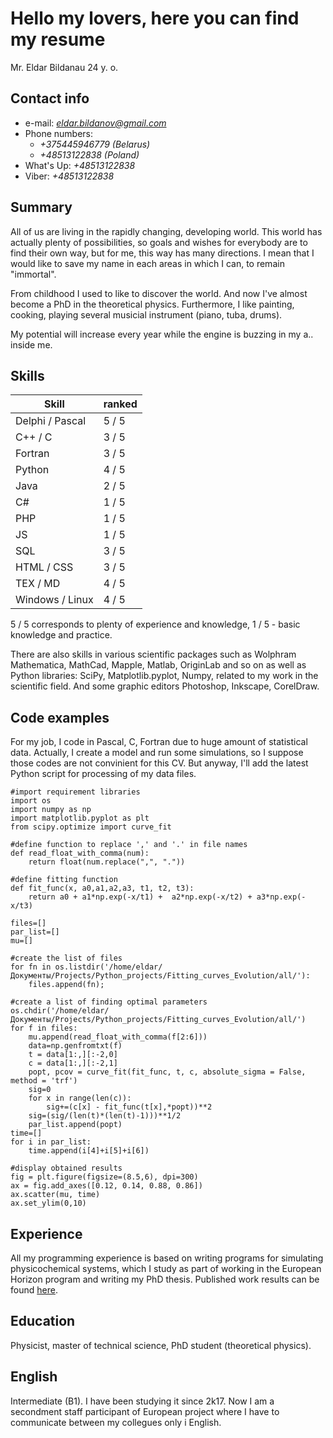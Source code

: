 # Hello my lovers, here you can find my resume
Mr. Eldar Bildanau 24 y. o.
## **Contact info**
* e-mail: *eldar.bildanov@gmail.com*
* Phone numbers: 
   * *+375445946779 (Belarus)*
   * *+48513122838 (Poland)*
* What's Up: *+48513122838*
* Viber: *+48513122838*
  
## **Summary** 
All of us are living in the rapidly changing, developing world. This world has actually plenty of possibilities, so goals and wishes for everybody are to find their own way, but for me, this way has many directions. I mean that I would like to save my name in each areas in which I can, to remain "immortal". 
 
From childhood I used to like to discover the world. And now I've almost become a PhD in the theoretical physics. Furthermore, I like painting, cooking, playing several musicial instrument (piano, tuba, drums). 
 
My potential will increase every year while the engine is buzzing in my a.. inside me. 

## **Skills**

Skill | ranked
--- | --- 
Delphi / Pascal | 5 / 5
C++ / C | 3 / 5
Fortran | 3 / 5
Python | 4 / 5
Java | 2 / 5
C# | 1 / 5
PHP | 1 / 5
JS | 1 / 5
SQL | 3 / 5
HTML / CSS | 3 / 5
TEX / MD | 4 / 5
Windows / Linux | 4 / 5

5 / 5 corresponds to plenty of experience and knowledge, 1 / 5 - basic knowledge and practice.
 
There are also skills in various scientific packages such as Wolphram Mathematica, MathCad, Mapple, Matlab, OriginLab and so on as well as Python libraries: SciPy, Matplotlib.pyplot, Numpy, related to my work in the scientific field. And some graphic editors Photoshop, Inkscape, CorelDraw.
## **Code examples**
For my job, I code in Pascal, C, Fortran due to huge amount of statistical data. Actually, I create a model and run some simulations, so I suppose those codes are not convinient for this CV. But anyway, I'll add the latest Python script for processing of my data files.

    #import requirement libraries
    import os
    import numpy as np
    import matplotlib.pyplot as plt
    from scipy.optimize import curve_fit
    
    #define function to replace ',' and '.' in file names
    def read_float_with_comma(num): 
        return float(num.replace(",", "."))
        
    #define fitting function
    def fit_func(x, a0,a1,a2,a3, t1, t2, t3):
        return a0 + a1*np.exp(-x/t1) +  a2*np.exp(-x/t2) + a3*np.exp(-x/t3)
    
    files=[]
    par_list=[]
    mu=[]
    
    #create the list of files
    for fn in os.listdir('/home/eldar/Документы/Projects/Python_projects/Fitting_curves_Evolution/all/'):
        files.append(fn);
        
    #create a list of finding optimal parameters    
    os.chdir('/home/eldar/Документы/Projects/Python_projects/Fitting_curves_Evolution/all/')
    for f in files:
        mu.append(read_float_with_comma(f[2:6]))
        data=np.genfromtxt(f)
        t = data[1:,][:-2,0]
        c = data[1:,][:-2,1]
        popt, pcov = curve_fit(fit_func, t, c, absolute_sigma = False, method = 'trf')
        sig=0
        for x in range(len(c)):
            sig+=(c[x] - fit_func(t[x],*popt))**2
        sig=(sig/(len(t)*(len(t)-1)))**1/2
        par_list.append(popt)
    time=[]
    for i in par_list:
        time.append(i[4]+i[5]+i[6])
        
    #display obtained results
    fig = plt.figure(figsize=(8.5,6), dpi=300)
    ax = fig.add_axes([0.12, 0.14, 0.88, 0.86])
    ax.scatter(mu, time)
    ax.set_ylim(0,10)   
    
## **Experience**
All my programming experience is based on writing programs for simulating physicochemical systems, which I study as part of working in the European Horizon program and writing my PhD thesis. Published work results can be found [here](https://scholar.google.com/citations?user=Ve8e6CIAAAAJ&hl=ru).

## **Education**
Physicist, master of technical science, PhD student (theoretical physics). 

## **English**
Intermediate (B1). I have been studying it since 2k17. Now I am a secondment staff participant of European project where I have to communicate between my collegues only i English.

